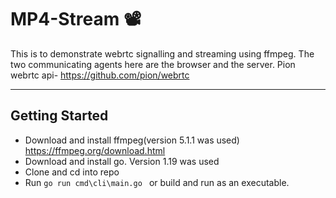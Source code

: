 # **MP4-Stream 📽**

This is to demonstrate webrtc signalling and streaming using ffmpeg.
The two communicating agents here are the browser and the server. Pion webrtc api- https://github.com/pion/webrtc

---

## Getting Started
- Download and install ffmpeg(version 5.1.1 was used) https://ffmpeg.org/download.html
- Download and install go. Version 1.19 was used
- Clone and cd into repo
- Run  `go run cmd\cli\main.go ` or build and run as an executable.
